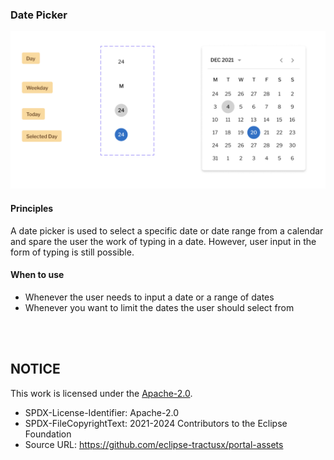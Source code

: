 ### Date Picker

<img width="560" alt="image" src="../static/datepicker.png">

#### Principles

A date picker is used to select a specific date or date range from a calendar and spare the user the work of typing in a date. However, user input in the form of typing is still possible.

#### When to use

- Whenever the user needs to input a date or a range of dates
- Whenever you want to limit the dates the user should select from

<br>
<br>

## NOTICE

This work is licensed under the [Apache-2.0](https://www.apache.org/licenses/LICENSE-2.0).

- SPDX-License-Identifier: Apache-2.0
- SPDX-FileCopyrightText: 2021-2024 Contributors to the Eclipse Foundation
- Source URL: https://github.com/eclipse-tractusx/portal-assets